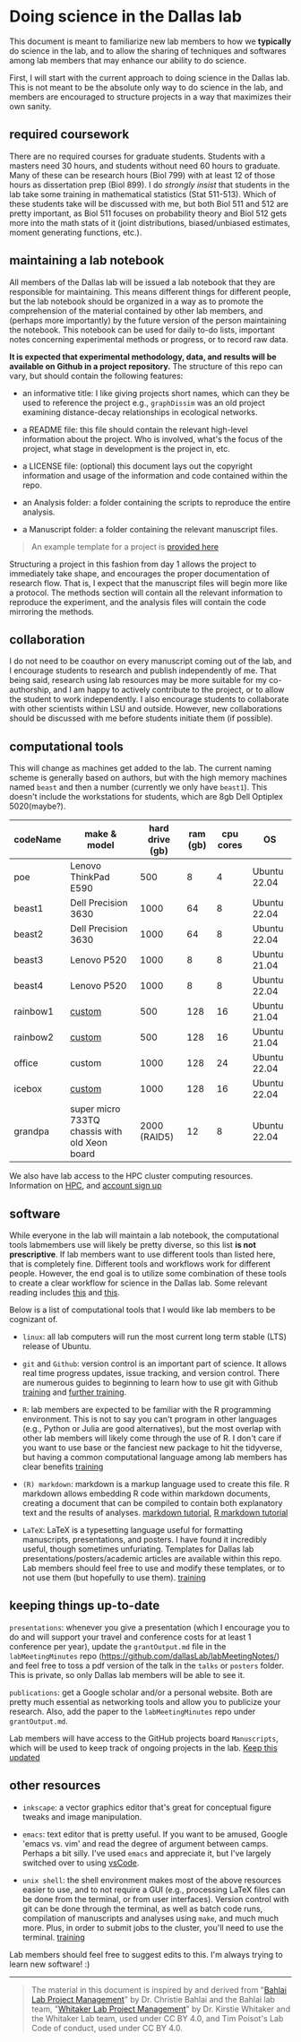 # Doing science in the Dallas lab

This document is meant to familiarize new lab members to how we **typically** do science in the lab, and to allow the sharing of techniques and softwares among lab members that may enhance our ability to do science. 


First, I will start with the current approach to doing science in the Dallas lab. This is not meant to be the absolute only way to do science in the lab, and members are encouraged to structure projects in a way that maximizes their own sanity. 



## required coursework 

There are no required courses for graduate students. Students with a masters need 30 hours, and students without need 60 hours to graduate. Many of these can be research hours (Biol 799) with at least 12 of those hours as dissertation prep (Biol 899). I do _strongly insist_ that students in the lab take some training in mathematical statistics (Stat 511-513). Which of these students take will be discussed with me, but both Biol 511 and 512 are pretty important, as Biol 511 focuses on probability theory and Biol 512 gets more into the math stats of it (joint distributions, biased/unbiased estimates, moment generating functions, etc.). 




## maintaining a lab notebook

All members of the Dallas lab will be issued a lab notebook that they are responsible for maintaining. This means different things for different people, but the lab notebook should be organized in a way as to promote the comprehension of the material contained by other lab members, and (perhaps more importantly) by the future version of the person maintaining the notebook. This notebook can be used for daily to-do lists, important notes concerning experimental methods or progress, or to record raw data. 

**It is expected that experimental methodology, data, and results will be available on Github in a project repository.** The structure of this repo can vary, but should contain the following features:

+ an informative title: I like giving projects short names, which can they be used to reference the project e.g., `graphDissim` was an old project examining distance-decay relationships in ecological networks. 

+ a README file: this file should contain the relevant high-level information about the project. Who is involved, what's the focus of the project, what stage in development is the project in, etc. 

+ a LICENSE file: (optional) this document lays out the copyright information and usage of the information and code contained within the repo. 

+ an Analysis folder: a folder containing the scripts to reproduce the entire analysis. 

+ a Manuscript folder: a folder containing the relevant manuscript files. 


> An example template for a project is [provided here](https://github.com/dallasLab/project-template)



Structuring a project in this fashion from day 1 allows the project to immediately take shape, and encourages the proper documentation of research flow. That is, I expect that the manuscript files will begin more like a protocol. The methods section will contain all the relevant information to reproduce the experiment, and the analysis files will contain the code mirroring the methods. 


## collaboration

I do not need to be coauthor on every manuscript coming out of the lab, and I encourage students to research and publish independently of me. That being said, research using lab resources may be more suitable for my co-authorship, and I am happy to actively contribute to the project, or to allow the student to work independently. I also encourage students to collaborate with other scientists within LSU and outside. However, new collaborations should be discussed with me before students initiate them (if possible). 







## computational tools

This will change as machines get added to the lab. The current naming scheme is generally based on authors, but with the high memory machines named `beast` and then a number (currently we only have `beast1`). This doesn't include the workstations for students, which are 8gb Dell Optiplex 5020(maybe?). 


| codeName  | make & model  | hard drive (gb) | ram (gb)  | cpu cores | OS |
| --- |---|---|---|---|---|
| poe | Lenovo ThinkPad E590  | 500  | 8  | 4 | Ubuntu 22.04 |
| beast1  | Dell Precision 3630 | 1000  | 64 | 8 | Ubuntu 22.04  |
| beast2  | Dell Precision 3630 | 1000  | 64 | 8 | Ubuntu 22.04  |
| beast3  | Lenovo P520  | 1000  | 8 | 8 | Ubuntu 21.04  |
| beast4  | Lenovo P520  | 1000  | 8 | 8 | Ubuntu 22.04  |
| rainbow1  | [custom](https://pcpartpicker.com/user/taddallas/saved/#view=FptTYJ)  | 500  | 128  | 16 |  Ubuntu 21.04  |
| rainbow2 | [custom](https://pcpartpicker.com/user/taddallas/saved/#view=FptTYJ)  | 500  | 128  | 16 | Ubuntu 21.04  |
| office  | custom  | 1000  | 128  | 24  | Ubuntu 22.04  |
| icebox  | [custom](https://pcpartpicker.com/user/taddallas/saved/#view=jVhrvK)  | 1000 | 128  | 16 | Ubuntu 22.04  |
| grandpa  | super micro 733TQ chassis with old Xeon board  | 2000 (RAID5)  | 12  | 8 |  Ubuntu 22.04  |


We also have lab access to the HPC cluster computing resources. Information on [HPC](https://uofsc-rc.github.io/sys-tutorial/getting-started), and [account sign up](https://sc.edu/about/offices_and_divisions/division_of_information_technology/rc/account_request/index.php)






## software 

While everyone in the lab will maintain a lab notebook, the computational tools labmembers use will likely be pretty diverse, so this list **is not prescriptive**. If lab members want to use different tools than listed here, that is completely fine. Different tools and workflows work for different people. However, the end goal is to utilize some combination of these tools to create a clear workflow for science in the Dallas lab. Some relevant reading includes [this](http://journals.plos.org/plosbiology/article?id=10.1371/journal.pbio.1001745) and [this](http://journals.plos.org/ploscompbiol/article?id=10.1371/journal.pcbi.1003506).

Below is a list of computational tools that I would like lab members to be cognizant of. 


+ `linux`: all lab computers will run the most current long term stable (LTS) release of Ubuntu. 

+ `git` and `Github`: version control is an important part of science. It allows real time progress updates, issue tracking, and version control. There are numerous guides to beginning to learn how to use git with Github [training](https://swcarpentry.github.io/git-novice-es/) and [further training](https://guides.github.com/activities/hello-world/). 

+ `R`: lab members are expected to be familiar with the R programming environment. This is not to say you can't program in other languages (e.g., Python or Julia are good alternatives), but the most overlap with other lab members will likely come through the use of R. I don't care if you want to use base or the fanciest new package to hit the tidyverse, but having a common computational language among lab members has clear benefits [training](http://swcarpentry.github.io/r-novice-inflammation/)

+ `(R) markdown`: markdown is a markup language used to create this file. R markdown allows embedding R code within markdown documents, creating a document that can be compiled to contain both explanatory text and the results of analyses. [markdown tutorial](https://www.markdowntutorial.com/), [R markdown tutorial](https://rmarkdown.rstudio.com/lesson-1.html)

+ `LaTeX`: LaTeX is a typesetting language useful for formatting manuscripts, presentations, and posters. I have found it incredibly useful, though sometimes unfuriating. Templates for Dallas lab presentations/posters/academic articles are available within this repo. Lab members should feel free to use and modify these templates, or to not use them (but hopefully to use them). [training](https://www.latex-tutorial.com/tutorials/)





## keeping things up-to-date 

`presentations`: whenever you give a presentation (which I encourage you to do and will support your travel and conference costs for at least 1 conference per year), update the `grantOutput.md` file in the `labMeetingMinutes` repo (https://github.com/dallasLab/labMeetingNotes/) and feel free to toss a pdf version of the talk in the `talks` or `posters` folder. This is private, so only Dallas lab members will be able to see it. 

`publications`: get a Google scholar and/or a personal website. Both are pretty much essential as networking tools and allow you to publicize your research. Also, add the paper to the `labMeetingMinutes` repo under `grantOutput.md`. 

Lab members will have access to the GitHub projects board `Manuscripts`, which will be used to keep track of ongoing projects in the lab. [Keep this updated](https://github.com/orgs/dallasLab/projects/2)









## other resources

+ `inkscape`: a vector graphics editor that's great for conceptual figure tweaks and image manipulation. 

+ `emacs`: text editor that is pretty useful. If you want to be amused, Google 'emacs vs. vim' and read the degree of argument between camps. Perhaps a bit silly. I've used `emacs` and appreciate it, but I've largely switched over to using [vsCode](https://code.visualstudio.com/). 

+ `unix shell`: the shell environment makes most of the above resources easier to use, and to not require a GUI (e.g., processing LaTeX files can be done from the terminal, or from user interfaces). Version control with git can be done through the terminal, as well as batch code runs, compilation of manuscripts and analyses using `make`, and much much more. Plus, in order to submit jobs to the cluster, you'll need to use the terminal. [training](https://swcarpentry.github.io/shell-novice/)




Lab members should feel free to suggest edits to this. I'm always trying to learn new software! :)





---

> The material in this document is inspired by and derived from "[Bahlai Lab Project Management](https://github.com/BahlaiLab/Policies/blob/master/Code_of_conduct.md)" by Dr. Christie Bahlai and the Bahlai lab team, "[Whitaker Lab Project Management](https://github.com/WhitakerLab/WhitakerLabProjectManagement)" by Dr. Kirstie Whitaker and the Whitaker Lab team, used under CC BY 4.0, and Tim Poisot's Lab Code of conduct, used under CC BY 4.0.

